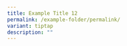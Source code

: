 ```yaml
---
title: Example Title 12
permalink: /example-folder/permalink/
variant: tiptap
description: ""
---
```

<p></p>